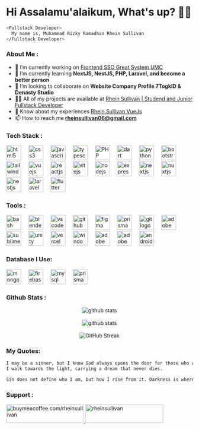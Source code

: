 # Hi Assalamu'alaikum, What's up? 👋🏻

```bash
<Fullstack Developer>
  My name is, Muhammad Rizky Ramadhan Rhein Sullivan
</Fullstack Developer>
```

### About Me :

- 🔭 I’m currently working on [Frontend SSO Great System UMC](https://greatsys-umc.vercel.app/)
- 🌱 I’m currently learning **NextJS, NestJS, PHP, Laravel, and become a better person**
- 👯 I’m looking to collaborate on **Website Company Profile 7TogkID & Denasty Studio**
- 👨‍💻 All of my projects are available at [Rhein Sullivan | Studend and Junior Fullstack Developer](https://rheinsullivan.web.id/)
- 📄 Know about my experiences [Rhein Sullivan VueJs](https://rheinsullivan-vuejs.vercel.app/)
- 📫 How to reach me **rheinsullivan06@gmail.com**

### Tech Stack :

<div align="left">
  <img src="https://skillicons.dev/icons?i=html" height="40" alt="html5 logo"  />
  <img width="12" />
  <img src="https://skillicons.dev/icons?i=css" height="40" alt="css3 logo"  />
  <img width="12" />
  <img src="https://skillicons.dev/icons?i=js" height="40" alt="javascript logo"  />
  <img width="12" />
  <img src="https://skillicons.dev/icons?i=ts" height="40" alt="typescript logo"  />
  <img width="12" />
  <img src="https://skillicons.dev/icons?i=PHP" height="40" alt="PHP logo"  />
  <img width="12" />
  <img src="https://skillicons.dev/icons?i=dart" height="40" alt="dart logo"  />
  <img width="12" />
  <img src="https://skillicons.dev/icons?i=py" height="40" alt="python logo"  />
  <img width="12" />
  <img src="https://skillicons.dev/icons?i=bootstrap" height="40" alt="bootstrap logo"  />
  <img width="12" />
  <img src="https://skillicons.dev/icons?i=tailwind" height="40" alt="tailwindcss logo"  />
  <img width="12" />
  <img src="https://skillicons.dev/icons?i=vue" height="40" alt="vuejs logo"  />
  <img width="12" />
  <img src="https://skillicons.dev/icons?i=react" height="40" alt="reactjs logo"  />
  <img width="12" />
  <img src="https://skillicons.dev/icons?i=vite" height="40" alt="vitejs logo"  />
  <img width="12" />
  <img src="https://skillicons.dev/icons?i=nodejs" height="40" alt="nodejs logo"  />
  <img width="12" />
  <img src="https://skillicons.dev/icons?i=express" height="40" alt="expressjs logo"  />
  <img width="12" />
  <img src="https://skillicons.dev/icons?i=nextjs" height="40" alt="nextjs logo"  />
  <img width="12" />
  <img src="https://skillicons.dev/icons?i=nuxtjs" height="40" alt="nuxtjs logo"  />
  <img width="12" />
  <img src="https://skillicons.dev/icons?i=nestjs" height="40" alt="nestjs logo"  />
  <img width="12" />
  <img src="https://skillicons.dev/icons?i=laravel" height="40" alt="laravel logo"  />
  <img width="12" />
  <img src="https://skillicons.dev/icons?i=flutter" height="40" alt="flutter logo"  />
</div>

### Tools :

<div align="left">
  <img src="https://skillicons.dev/icons?i=bash" height="40" alt="bash logo"  />
  <img width="12" />
  <img src="https://skillicons.dev/icons?i=blender" height="40" alt="blender logo"  />
  <img width="12" />
  <img src="https://skillicons.dev/icons?i=vscode" height="40" alt="vscode logo"  />
  <img width="12" />
  <img src="https://skillicons.dev/icons?i=github" height="40" alt="github logo"  />
  <img width="12" />
  <img src="https://skillicons.dev/icons?i=figma" height="40" alt="figma logo"  />
  <img width="12" />
  <img src="https://skillicons.dev/icons?i=prisma" height="40" alt="prisma logo"  />
  <img width="12" />
  <img src="https://skillicons.dev/icons?i=git" height="40" alt="git logo"  />
  <img width="12" />
  <img src="https://skillicons.dev/icons?i=ps" height="40" alt="adobe photoshop logo"  />
  <img width="12" />
  <img src="https://skillicons.dev/icons?i=sublime" height="40" alt="sublime logo"  />
  <img width="12" />
  <img src="https://skillicons.dev/icons?i=unity" height="40" alt="unity logo"  />
  <img width="12" />
  <img src="https://skillicons.dev/icons?i=vercel" height="40" alt="vercel logo"  />
  <img width="12" />
  <img src="https://skillicons.dev/icons?i=windows" height="40" alt="windows logo"  />
  <img width="12" />
  <img src="https://skillicons.dev/icons?i=ae" height="40" alt="adobe after effect logo"  />
  <img width="12" />
  <img src="https://skillicons.dev/icons?i=pr" height="40" alt="adobe premier logo"  />
  <img width="12" />
  <img src="https://skillicons.dev/icons?i=androidstudio" height="40" alt="android studio logo"  />
</div>

### Database I Use:

<div align="left"><img src="https://skillicons.dev/icons?i=mongodb" height="40" alt="mongodb logo"  />
  <img width="12" />
  <img src="https://skillicons.dev/icons?i=firebase" height="40" alt="firebase logo"  />
  <img width="12" />
  <img src="https://skillicons.dev/icons?i=mysql" height="40" alt="mysql logo"  />
  <img width="12" />
  <img src="https://skillicons.dev/icons?i=prisma" height="40" alt="prisma logo"  />
</div>

### Github Stats :

<div align="center">
  <img src="https://github-readme-stats.vercel.app/api/top-langs/?username=RheinSullivan&theme=calm&show_icons=true&hide_border=true&layout=compact" alt="github stats"/>
  <br/>
  <br/>
  <img src="https://github-readme-stats.vercel.app/api?username=RheinSullivan&theme=calm&show_icons=true&hide_border=true&count_private=true" alt="github stats"/>
  <br/>
  <br/>
  <img src="https://github-readme-streak-stats.herokuapp.com/?user=RheinSullivan&theme=calm&hide_border=true" alt="GitHub Streak" />
</div>

### My Quotes:
```bash
I may be a sinner, but I know God always opens the door for those who want to change. In the darkness,
I walk towards the light, carrying a dream that never dies.

Sin does not define who I am, but how I rise from it. Darkness is where I learn to light my own path.
```

### Support :

<div align="left">
<a href="https://www.buymeacoffee.com/buymeacoffee.com/rheinsullivan"> <img margin-left="20px" src="https://cdn.buymeacoffee.com/buttons/v2/default-yellow.png" height="50" width="210" alt="buymeacoffee.com/rheinsullivan" /></a><a href="https://ko-fi.com/rheinsullivan"> <img src="https://cdn.ko-fi.com/cdn/kofi3.png?v=3" height="50" width="210" alt="rheinsullivan" /></a></div><br><br>
